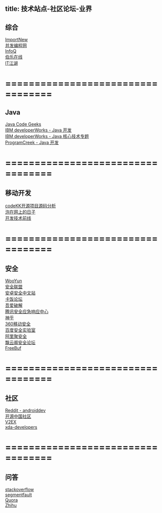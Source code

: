title: 技术站点-社区论坛-业界
---

## 综合   

[ImportNew](http://www.importnew.com/)   
[并发编程网](http://ifeve.com/)   
[InfoQ](http://www.infoq.com/cn)   
[伯乐在线](http://www.jobbole.com/)   
[IT江湖](http://blog.jobbole.com/)    


==================================
==================================

## Java   

[Java Code Geeks](http://www.javacodegeeks.com/)   
[IBM developerWorks - Java 开发](http://www.ibm.com/developerworks/cn/java/)   
[IBM developerWorks - Java 核心技术专题](http://www.ibm.com/developerworks/cn/java/coretech/)   
[ProgramCreek - Java 开发](http://www.programcreek.com/)   


==================================
==================================

## 移动开发   

[codeKK开源项目源码分析](http://codekk.com/)   
[泡在网上的日子](http://www.jcodecraeer.com/)   
[开发技术前线](http://www.devtf.cn/)    


==================================
==================================

## 安全   

[WooYun](http://www.wooyun.org/)   
[安全联盟](http://www.anquan.org/)   
[安卓安全中文站](http://www.droidsec.cn/)    
[卡饭论坛](http://www.kafan.cn/)    
[吾爱破解](http://www.52pojie.cn/)   
[腾讯安全应急响应中心](http://security.tencent.com/)   
[神乎](http://www.sanwho.com/)    
[360移动安全](http://www.sanwho.com/)    
[百度安全实验室](http://seclab.safe.baidu.com/)      
[阿里聚安全](http://jaq.alibaba.com/blog.htm?spm=0.0.0.0.d4b8ST)     
[飘云阁安全论坛](http://bbs.chinapyg.com/)    
[FreeBuf](http://www.freebuf.com/)    


==================================
==================================

## 社区   

[Reddit - androiddev](https://www.reddit.com/r/androiddev)   
[开源中国社区](http://www.oschina.net/)   
[V2EX](http://www.v2ex.com/)    
[xda-developers](http://forum.xda-developers.com/)   


==================================
==================================

## 问答   

[stackoverflow](http://stackoverflow.com/)    
[segmentfault](http://segmentfault.com/)   
[Quora](https://www.quora.com/)   
[Zhihu](http://www.zhihu.com/)


